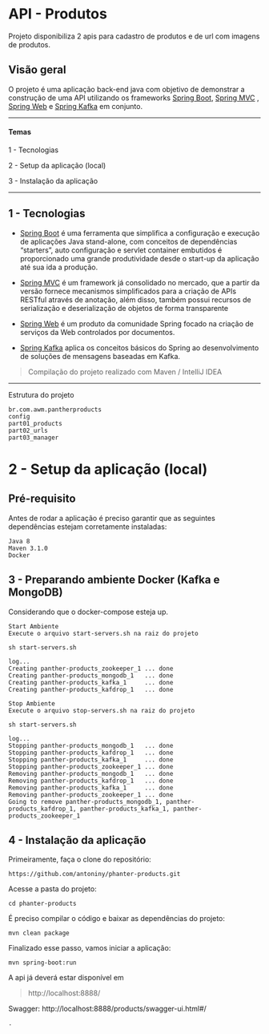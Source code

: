 # API - Produtos

Projeto disponibiliza 2 apis para cadastro de produtos e de url com imagens de produtos.
 

## Visão geral

O projeto é uma aplicação back-end java com objetivo de demonstrar a construção de uma API utilizando os frameworks [Spring Boot](https://projects.spring.io/spring-boot), [Spring MVC](https://docs.spring.io/spring/docs/current/spring-framework-reference/html/mvc.html) , [Spring Web](https://spring.io/projects/spring-ws) e [Spring Kafka](https://spring.io/projects/spring-kafka) em conjunto.

---
#### Temas
1 - Tecnologias

2 - Setup da aplicação (local)

3 - Instalação da aplicação


---

## 1 - Tecnologias

- [Spring Boot](https://projects.spring.io/spring-boot) é uma ferramenta que simplifica a configuração e execução de aplicações Java stand-alone,  com conceitos de dependências “starters”, auto configuração e servlet container embutidos é proporcionado uma grande produtividade desde o start-up da aplicação até sua ida a produção.
 
- [Spring MVC](https://docs.spring.io/spring/docs/current/spring-framework-reference/html/mvc.html) é um framework já consolidado no mercado, que a partir da versão fornece mecanismos simplificados para a criação de APIs RESTful através de anotação, além disso, também possui recursos de serialização e deserialização de objetos de forma transparente 
 
- [Spring Web](https://spring.io/projects/spring-ws) é um produto da comunidade Spring focado na criação de serviços da Web controlados por documentos.

- [Spring Kafka](https://spring.io/projects/spring-kafka) aplica os conceitos básicos do Spring ao desenvolvimento de soluções de mensagens baseadas em Kafka.
> Compilação do projeto realizado com Maven / IntelliJ IDEA

---
   
Estrutura do projeto
 ```
br.com.awm.pantherproducts
config
part01_products
part02_urls
part03_manager
 ```
 
 
# 2 - Setup da aplicação (local)

## Pré-requisito

Antes de rodar a aplicação é preciso garantir que as seguintes dependências estejam corretamente instaladas:
```
Java 8
Maven 3.1.0
Docker
```
## 3 - Preparando ambiente Docker (Kafka e MongoDB) 

Considerando que o docker-compose esteja up.

```
Start Ambiente
Execute o arquivo start-servers.sh na raiz do projeto

sh start-servers.sh

log...
Creating panther-products_zookeeper_1 ... done
Creating panther-products_mongodb_1   ... done
Creating panther-products_kafka_1     ... done
Creating panther-products_kafdrop_1   ... done

```

```
Stop Ambiente
Execute o arquivo stop-servers.sh na raiz do projeto

sh start-servers.sh

log...
Stopping panther-products_mongodb_1   ... done
Stopping panther-products_kafdrop_1   ... done
Stopping panther-products_kafka_1     ... done
Stopping panther-products_zookeeper_1 ... done
Removing panther-products_mongodb_1   ... done
Removing panther-products_kafdrop_1   ... done
Removing panther-products_kafka_1     ... done
Removing panther-products_zookeeper_1 ... done
Going to remove panther-products_mongodb_1, panther-products_kafdrop_1, panther-products_kafka_1, panther-products_zookeeper_1

```


## 4 - Instalação da aplicação 

Primeiramente, faça o clone do repositório:
```
https://github.com/antoniny/phanter-products.git
```
Acesse a pasta do projeto:
```
cd phanter-products
```
É preciso compilar o código e baixar as dependências do projeto:
```
mvn clean package
```
Finalizado esse passo, vamos iniciar a aplicação:
```
mvn spring-boot:run
```

A api já deverá estar disponível em 
>http://localhost:8888/


Swagger: http://localhost:8888/products/swagger-ui.html#/

```
.



   
   
